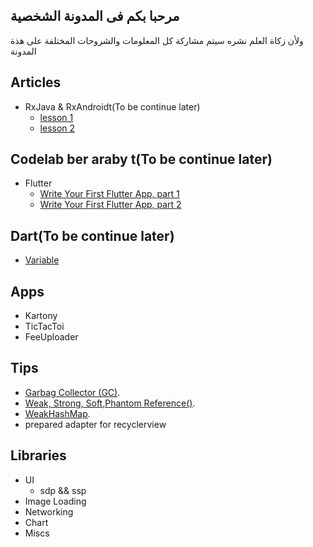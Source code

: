 ## مرحبا بكم فى المدونة الشخصية 
ولأن زكاة العلم نشره سيتم مشاركة كل المعلومات والشروحات المختلفة على هذة المدونة 
## Articles 
  - RxJava & RxAndroidt(To be continue later)
     -  [lesson 1](rx/rx1.html)
     -  [lesson 2](rx/rx2.html)    

## Codelab ber araby t(To be continue later)
- Flutter 
  - [Write Your First Flutter App, part 1](codelab/codelab_flutter1.html)
  - [Write Your First Flutter App, part 2](codelab/codelab_flutter2.html)


## Dart(To be continue later) 
- [Variable](dart/dart1.html)
## Apps
- Kartony 
- TicTacToi
- FeeUploader

## Tips
- [Garbag Collector (GC)](notes/GarbagCollector.html).
- [Weak, Strong, Soft,Phantom Reference()](notes/weak_reference.html).
- [WeakHashMap](notes/weakHashMap.html).
- prepared adapter for recyclerview 


## Libraries
- UI 
  - sdp && ssp 
- Image Loading 
- Networking 
- Chart 
- Miscs 
